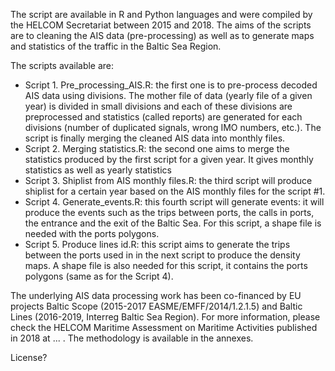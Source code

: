 
The script are available in R and Python languages and were compiled by the HELCOM Secretariat between 2015 and 2018.
The aims of the scripts are to cleaning the AIS data (pre-processing) as well as to generate maps and statistics of the traffic in the Baltic Sea Region.

The scripts available are: 
- Script 1. Pre_processing_AIS.R: the first one is to pre-process decoded AIS data using divisions. The mother file of data (yearly file of a given year) is divided in small divisions and each of these divisions are preprocessed and statistics (called reports) are generated for each divisions (number of duplicated signals, wrong IMO numbers, etc.). The script is finally merging the cleaned AIS data into monthly files.
- Script 2. Merging statistics.R: the second one aims to merge the statistics produced by the first script for a given year. It gives monthly statistics as well as yearly statistics
- Script 3. Shiplist from AIS monthly files.R: the third script will produce shiplist for a certain year based on the AIS monthly files for the script #1. 
- Script 4. Generate_events.R: this fourth script will generate events: it will produce the events such as the trips between ports, the calls in ports, the entrance and the exit of the Baltic Sea. For this script, a shape file is needed with the ports polygons.
- Script 5. Produce lines id.R: this script aims to generate the trips between the ports used in in the next script to produce the density maps. A shape file is also needed for this script, it contains the ports polygons (same as for the Script 4).


The underlying AIS data processing work has been co-financed by EU projects Baltic Scope (2015-2017 EASME/EMFF/2014/1.2.1.5) and Baltic Lines (2016-2019, Interreg Baltic Sea Region). For more information, please check the HELCOM Maritime Assessment on Maritime Activities published in 2018 at  ... . The methodology is available in the annexes.

License?
